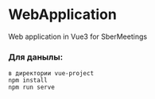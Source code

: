 # WebApplication
Web application in Vue3 for SberMeetings

### Для данылы:
~~~~~
в директории vue-project
npm install
npm run serve
~~~~~
